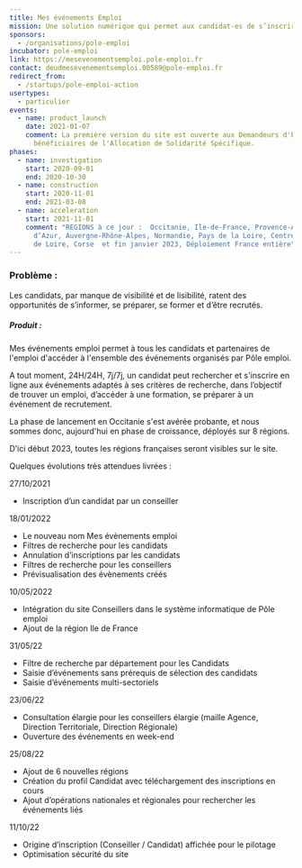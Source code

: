 ```yaml
---
title: Mes événements Emploi
mission: Une solution numérique qui permet aux candidat·es de s’inscrire à des événements adaptés à leurs critères de recherche, dans l’objectif de trouver un emploi ou d’accéder à une formation et se préparer à un événement de recrutement
sponsors:
  - /organisations/pole-emploi
incubator: pole-emploi
link: https://mesevenementsemploi.pole-emploi.fr
contact: deudmesevenementsemploi.00589@pole-emploi.fr
redirect_from:
  - /startups/pole-emploi-action
usertypes:
  - particulier
events:
  - name: product_launch
    date: 2021-01-07
    comment: La première version du site est ouverte aux Demandeurs d'Emploi
      bénéficiaires de l'Allocation de Solidarité Spécifique.
phases:
  - name: investigation
    start: 2020-09-01
    end: 2020-10-30
  - name: construction
    start: 2020-11-01
    end: 2021-03-08
  - name: acceleration
    start: 2021-11-01
    comment: "REGIONS à ce jour :  Occitanie, Ile-de-France, Provence-Alpes-Côte
      d’Azur, Auvergne-Rhône-Alpes, Normandie, Pays de la Loire, Centre de Val
      de Loire, Corse  et fin janvier 2023, Déploiement France entière"
---
```

### **Problème :**

Les candidats, par manque de visibilité et de lisibilité, ratent des opportunités de s’informer, se préparer, se former et d’être recrutés.

##### Produit :

Mes événements emploi permet à tous les candidats et partenaires de l'emploi d'accéder à l'ensemble des événements organisés par Pôle emploi.

A tout moment, 24H/24H, 7j/7j, un candidat peut rechercher et s'inscrire en ligne aux événements adaptés à ses critères de recherche, dans l’objectif de trouver un emploi, d’accéder à une formation, se préparer à un événement de recrutement.

La phase de lancement en Occitanie s'est avérée probante, et nous sommes donc, aujourd'hui en phase de croissance, déployés sur 8 régions.

D’ici début 2023, toutes les régions françaises seront visibles sur le site.

Quelques évolutions très attendues livrées :

27/10/2021

* Inscription d’un candidat par un conseiller 

18/01/2022

* Le nouveau nom Mes évènements emploi
* Filtres de recherche pour les candidats
* Annulation d’inscriptions par les candidats
* Filtres de recherche pour les conseillers
* Prévisualisation des évènements créés

10/05/2022

* Intégration du site Conseillers dans le système informatique de Pôle emploi
* Ajout de la région Ile de France

31/05/22

* Filtre de recherche par département pour les Candidats
* Saisie d’événements sans prérequis de sélection des candidats
* Saisie d’événements multi-sectoriels

23/06/22

* Consultation élargie pour les conseillers élargie (maille Agence, Direction Territoriale, Direction Régionale)
* Ouverture des événements en week-end

25/08/22

* Ajout de 6 nouvelles régions
* Création du profil Candidat avec téléchargement des inscriptions en cours
* Ajout d’opérations nationales et régionales pour rechercher les événements liés

11/10/22

* Origine d’inscription (Conseiller / Candidat) affichée pour le pilotage
* Optimisation sécurité du site
